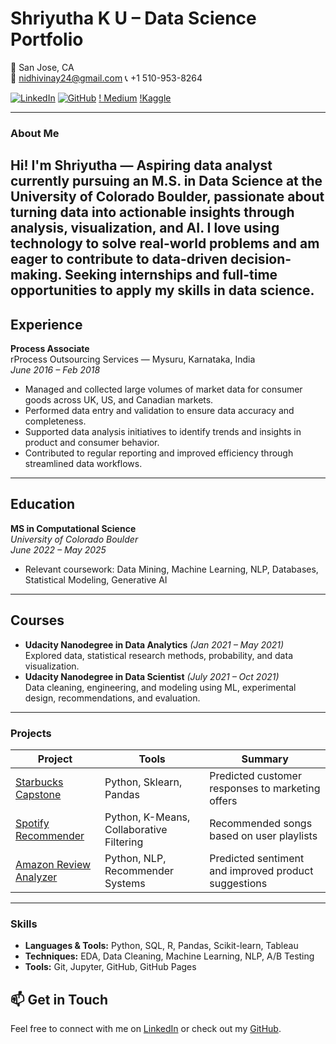 

# Shriyutha K U – Data Science Portfolio

📍 San Jose, CA  
📧 nidhivinay24@gmail.com 
📞 +1 510-953-8264  


[![LinkedIn](https://img.shields.io/badge/LinkedIn-blue?logo=linkedin&logoColor=white)](https://www.linkedin.com/in/shriyutha-k-u-97b701186/)
[![GitHub](https://img.shields.io/badge/GitHub-black?logo=github&logoColor=white)](https://github.com/shriyutha)
[! Medium](https://medium.com/me/stories/public) 
[!Kaggle](https://www.kaggle.com/work)

---

###  About Me

Hi! I'm Shriyutha — Aspiring data analyst currently pursuing an M.S. in Data Science at the University of Colorado Boulder, passionate about turning data into actionable insights through analysis, visualization, and AI. I love using technology to solve real-world problems and am eager to contribute to data-driven decision-making. Seeking internships and full-time opportunities to apply my skills in data science.
---


##  Experience

**Process Associate**  
rProcess Outsourcing Services — Mysuru, Karnataka, India  
_June 2016 – Feb 2018_
- Managed and collected large volumes of market data for consumer goods across UK, US, and Canadian markets.
- Performed data entry and validation to ensure data accuracy and completeness.
- Supported data analysis initiatives to identify trends and insights in product and consumer behavior.
- Contributed to regular reporting and improved efficiency through streamlined data workflows.

---

##  Education

**MS in Computational Science**  
_University of Colorado Boulder_  
_June 2022 – May 2025_
- Relevant coursework: Data Mining, Machine Learning, NLP, Databases, Statistical Modeling, Generative AI

---

##  Courses

- **Udacity Nanodegree in Data Analytics** _(Jan 2021 – May 2021)_  
  Explored data, statistical research methods, probability, and data visualization.
- **Udacity Nanodegree in Data Scientist** _(July 2021 – Oct 2021)_  
  Data cleaning, engineering, and modeling using ML, experimental design, recommendations, and evaluation.

---

###  Projects

| Project | Tools | Summary |
|--------|-------|---------|
| [Starbucks Capstone](./projects/starbucks.md) | Python, Sklearn, Pandas | Predicted customer responses to marketing offers |
| [Spotify Recommender](./projects/spotify.md) | Python, K-Means, Collaborative Filtering | Recommended songs based on user playlists |
| [Amazon Review Analyzer](./projects/amazon.md) | Python, NLP, Recommender Systems | Predicted sentiment and improved product suggestions |

---

###  Skills

- **Languages & Tools:** Python, SQL, R, Pandas, Scikit-learn, Tableau  
- **Techniques:** EDA, Data Cleaning, Machine Learning, NLP, A/B Testing  
- **Tools:** Git, Jupyter, GitHub, GitHub Pages

## 📫 Get in Touch

Feel free to connect with me on [LinkedIn](https://www.linkedin.com/in/shriyutha-k-u-97b701186/) or check out my [GitHub](https://github.com/shriyutha).
